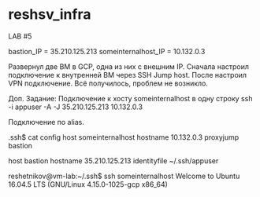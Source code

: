# reshsv_infra
LAB #5

bastion_IP = 35.210.125.213
someinternalhost_IP = 10.132.0.3

Развернул две ВМ в GCP, одна из них с внешним IP.
Сначала настроил подключение к внутренней ВМ через SSH Jump host.
После настроил VPN подключение.
Всё получилось, проблем не возникло.

Доп. Задание:
Подключение к хосту someinternalhost в одну строку 
ssh -i appuser -A -J 35.210.125.213 10.132.0.3

Подключение по alias.

.ssh$ cat config 
host someinternalhost
	hostname 10.132.0.3
	proxyjump bastion

host bastion
	hostname 35.210.125.213
	identityfile ~/.ssh/appuser


reshetnikov@vm-lab:~/.ssh$ ssh someinternalhost
Welcome to Ubuntu 16.04.5 LTS (GNU/Linux 4.15.0-1025-gcp x86_64)



